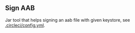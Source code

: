 ## Sign AAB
Jar tool that helps signing an aab file with given keystore, see [.circleci/config.yml](#.circleci/config.yml).
